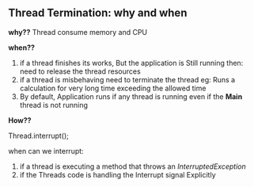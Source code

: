 Thread Termination: why and when
-----------------------------------
**why??**
Thread consume memory and CPU

**when??**
1. if a thread finishes its works, But the application is Still running then:
    need to release the thread resources
2. if a thread is misbehaving need to terminate the thread
    eg: Runs a calculation for very long time exceeding the allowed time
3. By default, Application runs if any thread is running even if the **Main** thread is not running

**How??**

Thread.interrupt();

when can we interrupt:
1. if a thread is executing a method that throws an _InterruptedException_
2. if the Threads code is handling the Interrupt signal Explicitly